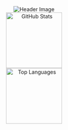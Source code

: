 <div align="center">
  <img src="https://64.media.tumblr.com/1ba2ec12ca9fee5359fc6299a842f635/d5cbf7ff18eaf222-da/s640x960/91859d222e2503d6b6230cdbdba203aa47aca478.gif" alt="Header Image">
</div>



<div align="center">
  <img src="https://github-readme-stats.vercel.app/api?username=an4s3crwt&show_icons=true&hide_title=true&theme=graywhite" alt="GitHub Stats" height="150" /><br>
  <img src="https://github-readme-stats.vercel.app/api/top-langs/?username=an4s3crwt&layout=compact&theme=graywhite" alt="Top Languages" height="150" />
</div>



